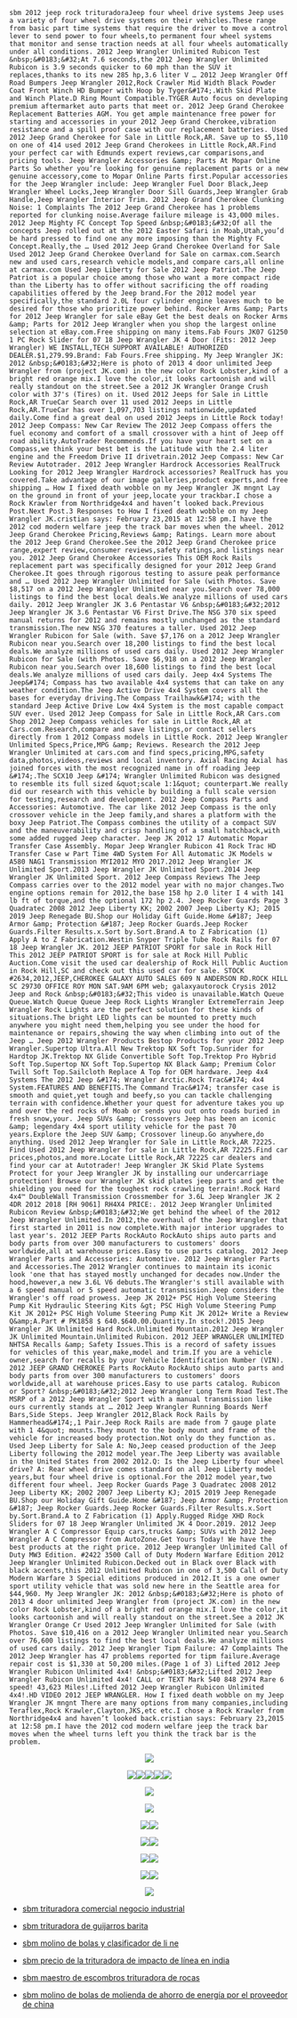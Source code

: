 
```
sbm 2012 jeep rock trituradoraJeep four wheel drive systems Jeep uses a variety of four wheel drive systems on their vehicles.These range from basic part time systems that require the driver to move a control lever to send power to four wheels,to permanent four wheel systems that monitor and sense traction needs at all four wheels automatically under all conditions. 2012 Jeep Wrangler Unlimited Rubicon Test &nbsp;&#0183;&#32;At 7.6 seconds,the 2012 Jeep Wrangler Unlimited Rubicon is 3.9 seconds quicker to 60 mph than the SUV it replaces,thanks to its new 285 hp,3.6 liter V … 2012 Jeep Wrangler Off Road Bumpers Jeep Wrangler 2012,Rock Crawler Mid Width Black Powder Coat Front Winch HD Bumper with Hoop by Tyger&#174;.With Skid Plate and Winch Plate.D Ring Mount Compatible.TYGER Auto focus on developing premium aftermarket auto parts that meet or. 2012 Jeep Grand Cherokee Replacement Batteries AGM. You get ample maintenance free power for starting and accessories in your 2012 Jeep Grand Cherokee,vibration resistance and a spill proof case with our replacement batteries. Used 2012 Jeep Grand Cherokee for Sale in Little Rock,AR. Save up to $5,110 on one of 414 used 2012 Jeep Grand Cherokees in Little Rock,AR.Find your perfect car with Edmunds expert reviews,car comparisons,and pricing tools. Jeep Wrangler Accessories &amp; Parts At Mopar Online Parts So whether you’re looking for genuine replacement parts or a new genuine accessory,come to Mopar Online Parts first.Popular accessories for the Jeep Wrangler include: Jeep Wrangler Fuel Door Black,Jeep Wrangler Wheel Locks,Jeep Wrangler Door Sill Guards,Jeep Wrangler Grab Handle,Jeep Wrangler Interior Trim. 2012 Jeep Grand Cherokee Clunking Noise: 1 Complaints The 2012 Jeep Grand Cherokee has 1 problems reported for clunking noise.Average failure mileage is 43,000 miles. 2012 Jeep Mighty FC Concept Top Speed &nbsp;&#0183;&#32;Of all the concepts Jeep rolled out at the 2012 Easter Safari in Moab,Utah,you’d be hard pressed to find one any more imposing than the Mighty FC Concept.Really,the … Used 2012 Jeep Grand Cherokee Overland for Sale Used 2012 Jeep Grand Cherokee Overland for Sale on carmax.com.Search new and used cars,research vehicle models,and compare cars,all online at carmax.com Used Jeep Liberty for Sale 2012 Jeep Patriot.The Jeep Patriot is a popular choice among those who want a more compact ride than the Liberty has to offer without sacrificing the off roading capabilities offered by the Jeep brand.For the 2012 model year specifically,the standard 2.0L four cylinder engine leaves much to be desired for those who prioritize power behind. Rocker Arms &amp; Parts for 2012 Jeep Wrangler for sale eBay Get the best deals on Rocker Arms &amp; Parts for 2012 Jeep Wrangler when you shop the largest online selection at eBay.com.Free shipping on many items.Fab Fours JK07 G1250 1 PC Rock Slider for 07 18 Jeep Wrangler JK 4 Door (Fits: 2012 Jeep Wrangler) WE INSTALL,TECH SUPPORT AVAILABLE! AUTHORIZED DEALER.$1,279.99.Brand: Fab Fours.Free shipping. My Jeep Wrangler JK: 2012 &nbsp;&#0183;&#32;Here is photo of 2013 4 door unlimited Jeep Wrangler from (project JK.com) in the new color Rock Lobster,kind of a bright red orange mix.I love the color,it looks cartoonish and will really standout on the street.See a 2012 JK Wrangler Orange Crush color with 37's (Tires) on it. Used 2012 Jeeps for Sale in Little Rock,AR TrueCar Search over 11 used 2012 Jeeps in Little Rock,AR.TrueCar has over 1,097,703 listings nationwide,updated daily.Come find a great deal on used 2012 Jeeps in Little Rock today! 2012 Jeep Compass: New Car Review The 2012 Jeep Compass offers the fuel economy and comfort of a small crossover with a hint of Jeep off road ability.AutoTrader Recommends.If you have your heart set on a Compass,we think your best bet is the Latitude with the 2.4 liter engine and the Freedom Drive II drivetrain.2012 Jeep Compass: New Car Review Autotrader. 2012 Jeep Wrangler Hardrock Accessories RealTruck Looking for 2012 Jeep Wrangler Hardrock accessories? RealTruck has you covered.Take advantage of our image galleries,product experts,and free shipping … How I fixed death wobble on my Jeep Wrangler JK mngnt Lay on the ground in front of your jeep,locate your trackbar.I chose a Rock Krawler from Northridge4x4 and haven’t looked back.Previous Post.Next Post.3 Responses to How I fixed death wobble on my Jeep Wrangler JK.cristian says: February 23,2015 at 12:58 pm.I have the 2012 cod modern welfare jeep the track bar moves when the wheel. 2012 Jeep Grand Cherokee Pricing,Reviews &amp; Ratings. Learn more about the 2012 Jeep Grand Cherokee.See the 2012 Jeep Grand Cherokee price range,expert review,consumer reviews,safety ratings,and listings near you. 2012 Jeep Grand Cherokee Accessories This OEM Rock Rails replacement part was specifically designed for your 2012 Jeep Grand Cherokee.It goes through rigorous testing to assure peak performance and … Used 2012 Jeep Wrangler Unlimited for Sale (with Photos. Save $8,517 on a 2012 Jeep Wrangler Unlimited near you.Search over 78,000 listings to find the best local deals.We analyze millions of used cars daily. 2012 Jeep Wrangler JK 3.6 Pentastar V6 &nbsp;&#0183;&#32;2012 Jeep Wrangler JK 3.6 Pentastar V6 First Drive.The NSG 370 six speed manual returns for 2012 and remains mostly unchanged as the standard transmission.The new NSG 370 features a taller. Used 2012 Jeep Wrangler Rubicon for Sale (with. Save $7,176 on a 2012 Jeep Wrangler Rubicon near you.Search over 18,200 listings to find the best local deals.We analyze millions of used cars daily. Used 2012 Jeep Wrangler Rubicon for Sale (with Photos. Save $6,918 on a 2012 Jeep Wrangler Rubicon near you.Search over 18,600 listings to find the best local deals.We analyze millions of used cars daily. Jeep 4x4 Systems The Jeep&#174; Compass has two available 4x4 systems that can take on any weather condition.The Jeep Active Drive 4x4 System covers all the bases for everyday driving.The Compass Trailhawk&#174; with the standard Jeep Active Drive Low 4x4 System is the most capable compact SUV ever. Used 2012 Jeep Compass for Sale in Little Rock,AR Cars.com Shop 2012 Jeep Compass vehicles for sale in Little Rock,AR at Cars.com.Research,compare and save listings,or contact sellers directly from 1 2012 Compass models in Little Rock. 2012 Jeep Wrangler Unlimited Specs,Price,MPG &amp; Reviews. Research the 2012 Jeep Wrangler Unlimited at cars.com and find specs,pricing,MPG,safety data,photos,videos,reviews and local inventory. Axial Racing Axial has joined forces with the most recognized name in off roading Jeep &#174;.The SCX10 Jeep &#174; Wrangler Unlimited Rubicon was designed to resemble its full sized &quot;scale 1:1&quot; counterpart.We really did our research with this vehicle by building a full scale version for testing,research and development. 2012 Jeep Compass Parts and Accessories: Automotive. The car like 2012 Jeep Compass is the only crossover vehicle in the Jeep family,and shares a platform with the boxy Jeep Patriot.The Compass combines the utility of a compact SUV and the maneuverability and crisp handling of a small hatchback,with some added rugged Jeep character. Jeep JK 2012 17 Automatic Mopar Transfer Case Assembly. Mopar Jeep Wrangler Rubicon 41 Rock Trac HD Transfer Case w Part Time 4WD System For All Automatic JK Models w A580 NAG1 Transmission MYI2012 MYO 2017.2012 Jeep Wrangler JK Unlimited Sport.2013 Jeep Wrangler JK Unlimited Sport.2014 Jeep Wrangler JK Unlimited Sport. 2012 Jeep Compass Reviews The Jeep Compass carries over to the 2012 model year with no major changes.Two engine options remain for 2012,the base 158 hp 2.0 liter I 4 with 141 lb ft of torque,and the optional 172 hp 2.4. Jeep Rocker Guards Page 3 Quadratec 2008 2012 Jeep Liberty KK; 2002 2007 Jeep Liberty KJ; 2015 2019 Jeep Renegade BU.Shop our Holiday Gift Guide.Home &#187; Jeep Armor &amp; Protection &#187; Jeep Rocker Guards.Jeep Rocker Guards.Filter Results.x.Sort by.Sort.Brand.A to Z Fabrication (1) Apply A to Z Fabrication.Westin Snyper Triple Tube Rock Rails for 07 18 Jeep Wrangler JK. 2012 JEEP PATRIOT SPORT for sale in Rock Hill This 2012 JEEP PATRIOT SPORT is for sale at Rock Hill Public Auction.Come visit the used car dealership of Rock Hill Public Auction in Rock Hill,SC and check out this used car for sale. STOCK #2634,2012,JEEP,CHEROKEE GALAXY AUTO SALES 609 N ANDERSON RD.ROCK HILL SC 29730 OFFICE ROY MON SAT.9AM 6PM web; galaxyautorock Crysis 2012 Jeep and Rock &nbsp;&#0183;&#32;This video is unavailable.Watch Queue Queue.Watch Queue Queue Jeep Rock Lights Wrangler ExtremeTerrain Jeep Wrangler Rock Lights are the perfect solution for these kinds of situations.The bright LED lights can be mounted to pretty much anywhere you might need them,helping you see under the hood for maintenance or repairs,showing the way when climbing into out of the Jeep … Jeep 2012 Wrangler Products Bestop Products for your 2012 Jeep Wrangler.Supertop Ultra.All New Trektop NX Soft Top.Sunrider for Hardtop JK.Trektop NX Glide Convertible Soft Top.Trektop Pro Hybrid Soft Top.Supertop NX Soft Top.Supertop NX Black &amp; Premium Color Twill Soft Top.Sailcloth Replace A Top for OEM hardware. Jeep 4x4 Systems The 2012 Jeep &#174; Wrangler Arctic.Rock Trac&#174; 4x4 System.FEATURES AND BENEFITS.The Command Trac&#174; transfer case is smooth and quiet,yet tough and beefy,so you can tackle challenging terrain with confidence.Whether your quest for adventure takes you up and over the red rocks of Moab or sends you out onto roads buried in fresh snow,your. Jeep SUVs &amp; Crossovers Jeep has been an iconic &amp; legendary 4x4 sport utility vehicle for the past 70 years.Explore the Jeep SUV &amp; Crossover lineup.Go anywhere,do anything. Used 2012 Jeep Wrangler for Sale in Little Rock,AR 72225. Find Used 2012 Jeep Wrangler for sale in Little Rock,AR 72225.Find car prices,photos,and more.Locate Little Rock,AR 72225 car dealers and find your car at Autotrader! Jeep Wrangler JK Skid Plate Systems Protect for your Jeep Wrangler JK by installing our undercarriage protection! Browse our Wrangler JK skid plates jeep parts and get the shielding you need for the toughest rock crawling terrain!.Rock Hard 4x4™ DoubleWall Transmission Crossmember for 3.6L Jeep Wrangler JK 2 4DR 2012 2018 [RH 9061] RH4X4 PRICE:. 2012 Jeep Wrangler Unlimited Rubicon Review &nbsp;&#0183;&#32;We get behind the wheel of the 2012 Jeep Wrangler Unlimited.In 2012,the overhaul of the Jeep Wrangler that first started in 2011 is now complete.With major interior upgrades to last year's. 2012 JEEP Parts RockAuto RockAuto ships auto parts and body parts from over 300 manufacturers to customers' doors worldwide,all at warehouse prices.Easy to use parts catalog. 2012 Jeep Wrangler Parts and Accessories: Automotive. 2012 Jeep Wrangler Parts and Accessories.The 2012 Wrangler continues to maintain its iconic look 'one that has stayed mostly unchanged for decades now.Under the hood,however,a new 3.6L V6 debuts.The Wrangler's still available with a 6 speed manual or 5 speed automatic transmission.Jeep considers the Wrangler's off road prowess. Jeep JK 2012+ PSC High Volume Steering Pump Kit Hydraulic Steering Kits &gt; PSC High Volume Steering Pump Kit JK 2012+ PSC High Volume Steering Pump Kit JK 2012+ Write a Review Q&amp;A.Part # PK1858 $ 640.$640.00.Quantity.In stock!.2015 Jeep Wrangler JK Unlimited Hard Rock.Unlimited Mountain.2012 Jeep Wrangler JK Unlimited Mountain.Unlimited Rubicon. 2012 JEEP WRANGLER UNLIMITED NHTSA Recalls &amp; Safety Issues.This is a record of safety issues for vehicles of this year,make,model and trim.If you are a vehicle owner,search for recalls by your Vehicle Identification Number (VIN). 2012 JEEP GRAND CHEROKEE Parts RockAuto RockAuto ships auto parts and body parts from over 300 manufacturers to customers' doors worldwide,all at warehouse prices.Easy to use parts catalog. Rubicon or Sport? &nbsp;&#0183;&#32;2012 Jeep Wrangler Long Term Road Test.The MSRP of a 2012 Jeep Wrangler Sport with a manual transmission like ours currently stands at … 2012 Jeep Wrangler Running Boards Nerf Bars,Side Steps. Jeep Wrangler 2012,Black Rock Rails by Hammerhead&#174;,1 Pair.Jeep Rock Rails are made from 7 gauge plate with 1 4&quot; mounts.They mount to the body mount and frame of the vehicle for increased body protection.Not only do they function as. Used Jeep Liberty for Sale A: No,Jeep ceased production of the Jeep Liberty following the 2012 model year.The Jeep Liberty was available in the United States from 2002 2012.Q: Is the Jeep Liberty four wheel drive? A: Rear wheel drive comes standard on all Jeep Liberty model years,but four wheel drive is optional.For the 2012 model year,two different four wheel. Jeep Rocker Guards Page 3 Quadratec 2008 2012 Jeep Liberty KK; 2002 2007 Jeep Liberty KJ; 2015 2019 Jeep Renegade BU.Shop our Holiday Gift Guide.Home &#187; Jeep Armor &amp; Protection &#187; Jeep Rocker Guards.Jeep Rocker Guards.Filter Results.x.Sort by.Sort.Brand.A to Z Fabrication (1) Apply.Rugged Ridge XHD Rock Sliders for 07 18 Jeep Wrangler Unlimited JK 4 Door.2019. 2012 Jeep Wrangler A C Compressor Equip cars,trucks &amp; SUVs with 2012 Jeep Wrangler A C Compressor from AutoZone.Get Yours Today! We have the best products at the right price. 2012 Jeep Wrangler Unlimited Call of Duty MW3 Edition. #2422 3500 Call of Duty Modern Warfare Edition 2012 Jeep Wrangler Unlimited Rubicon.Decked out in Black over Black with black accents,this 2012 Unlimited Rubicon in one of 3,500 Call of Duty Modern Warfare 3 Special editions produced in 2012.It is a one owner sport utility vehicle that was sold new here in the Seattle area for $44,960. My Jeep Wrangler JK: 2012 &nbsp;&#0183;&#32;Here is photo of 2013 4 door unlimited Jeep Wrangler from (project JK.com) in the new color Rock Lobster,kind of a bright red orange mix.I love the color,it looks cartoonish and will really standout on the street.See a 2012 JK Wrangler Orange Cr Used 2012 Jeep Wrangler Unlimited for Sale (with Photos. Save $10,416 on a 2012 Jeep Wrangler Unlimited near you.Search over 76,600 listings to find the best local deals.We analyze millions of used cars daily. 2012 Jeep Wrangler Tipm Failure: 47 Complaints The 2012 Jeep Wrangler has 47 problems reported for tipm failure.Average repair cost is $1,330 at 50,200 miles.(Page 1 of 3) Lifted 2012 Jeep Wrangler Rubicon Unlimited 4x4! &nbsp;&#0183;&#32;Lifted 2012 Jeep Wrangler Rubicon Unlimited 4x4! CALL or TEXT Mark 540 848 2974 Rare 6 speed! 43,623 Miles!.Lifted 2012 Jeep Wrangler Rubicon Unlimited 4x4!.HD VIDEO 2012 JEEP WRANGLER. How I fixed death wobble on my Jeep Wrangler JK mngnt There are many options from many companies,including Teraflex,Rock Krawler,Clayton,JKS,etc etc.I chose a Rock Krawler from Northridge4x4 and haven’t looked back.cristian says: February 23,2015 at 12:58 pm.I have the 2012 cod modern welfare jeep the track bar moves when the wheel turns left you think the track bar is the problem. 
```

<div align="center">

<a href="https://es-crusher.shibang-china.com/github&k=sbm+2012+jeep+rock+trituradora"><img src="https://static.shibang-china.com/es/crusher/logo.jpg"></a>

<a href="https://es-crusher.shibang-china.com/github&k=sbm+2012+jeep+rock+trituradora"><img src="https://static.shibang-china.com/es/crusher/index.jpg"></a><a href="https://es-crusher.shibang-china.com/material.htmlgithub&k=sbm+2012+jeep+rock+trituradora"><img src="https://static.shibang-china.com/es/crusher/material.jpg"></a><a href="https://es-crusher.shibang-china.com/application.htmlgithub&k=sbm+2012+jeep+rock+trituradora"><img src="https://static.shibang-china.com/es/crusher/application.jpg"></a><a href="https://es-crusher.shibang-china.com/aboutus.htmlgithub&k=sbm+2012+jeep+rock+trituradora"><img src="https://static.shibang-china.com/es/crusher/aboutus.jpg"></a><a href="https://es-crusher.shibang-china.com/contact.htmlgithub&k=sbm+2012+jeep+rock+trituradora"><img src="https://static.shibang-china.com/es/crusher/contact.jpg"></a>

<a href="https://es-crusher.shibang-china.com/github&k=sbm+2012+jeep+rock+trituradora"><img src="https://static.shibang-china.com/es/crusher/banner.jpg"></a>

<a href="https://swt.shibang-china.com/github&k=sbm+2012+jeep+rock+trituradora"><img src="https://static.shibang-china.com/es/crusher/text.jpg"></a>

<a href="https://swt.shibang-china.com/github&k=sbm+2012+jeep+rock+trituradora"><img src="https://static.shibang-china.com/es/crusher/chat.jpg"></a><a href="https://es-crusher.shibang-china.com/contact.htmlgithub&k=sbm+2012+jeep+rock+trituradora"><img src="https://static.shibang-china.com/es/crusher/message.jpg"></a>

<a href="https://es-crusher.shibang-china.com/products/pe.htmlgithub&k=sbm+2012+jeep+rock+trituradora"><img src="https://static.shibang-china.com/es/crusher/pe.jpg"></a><a href="https://es-crusher.shibang-china.com/products/pf.htmlgithub&k=sbm+2012+jeep+rock+trituradora"><img src="https://static.shibang-china.com/es/crusher/pf.jpg"></a>

<a href="https://es-crusher.shibang-china.com/products/hpt.htmlgithub&k=sbm+2012+jeep+rock+trituradora"><img src="https://static.shibang-china.com/es/crusher/hpt.jpg"></a><a href="https://es-crusher.shibang-china.com/products/vsi.htmlgithub&k=sbm+2012+jeep+rock+trituradora"><img src="https://static.shibang-china.com/es/crusher/vsi.jpg"></a>

<a href="https://es-crusher.shibang-china.com/products/klv.htmlgithub&k=sbm+2012+jeep+rock+trituradora"><img src="https://static.shibang-china.com/es/crusher/klv.jpg"></a><a href="https://es-crusher.shibang-china.com/products/portable.htmlgithub&k=sbm+2012+jeep+rock+trituradora"><img src="https://static.shibang-china.com/es/crusher/portable.jpg"></a>

<a href="https://swt.shibang-china.com/github&k=sbm+2012+jeep+rock+trituradora"><img src="https://static.shibang-china.com/es/crusher/case.jpg"></a>

</div>


* [sbm trituradora comercial negocio industrial](sbm%20trituradora%20comercial%20negocio%20industrial.md)

* [sbm trituradora de guijarros barita](sbm%20trituradora%20de%20guijarros%20barita.md)

* [sbm molino de bolas y clasificador de li ne](sbm%20molino%20de%20bolas%20y%20clasificador%20de%20li%20ne.md)

* [sbm precio de la trituradora de impacto de línea en india](sbm%20precio%20de%20la%20trituradora%20de%20impacto%20de%20l%C3%ADnea%20en%20india.md)

* [sbm maestro de escombros trituradora de rocas](sbm%20maestro%20de%20escombros%20trituradora%20de%20rocas.md)

* [sbm molino de bolas de molienda de ahorro de energía por el proveedor de china](sbm%20molino%20de%20bolas%20de%20molienda%20de%20ahorro%20de%20energ%C3%ADa%20por%20el%20proveedor%20de%20china.md)